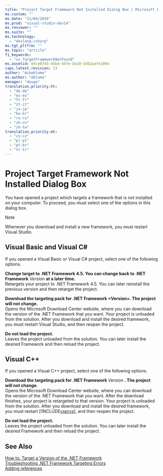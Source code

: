 ```yaml
---
title: "Project Target Framework Not Installed Dialog Box | Microsoft Docs"
ms.custom: ""
ms.date: "11/04/2016"
ms.prod: "visual-studio-dev14"
ms.reviewer: ""
ms.suite: ""
ms.technology: 
  - "devlang-csharp"
ms.tgt_pltfrm: ""
ms.topic: "article"
f1_keywords: 
  - "vs.TargetFrameworkNotFound"
ms.assetid: 64ce8743-d5bd-447e-ba10-54b2aafe109e
caps.latest.revision: 13
author: "mikeblome"
ms.author: "mblome"
manager: "douge"
translation.priority.ht: 
  - "de-de"
  - "es-es"
  - "fr-fr"
  - "it-it"
  - "ja-jp"
  - "ko-kr"
  - "ru-ru"
  - "zh-cn"
  - "zh-tw"
translation.priority.mt: 
  - "cs-cz"
  - "pl-pl"
  - "pt-br"
  - "tr-tr"
---
```

# Project Target Framework Not Installed Dialog Box
You have opened a project which targets a framework that is not installed on your computer. To proceed, you must select one of the options in this dialog box.  
  
> [!NOTE]
>  Whenever you download and install a new framework, you must restart Visual Studio.  
  
## Visual Basic and Visual C#  
 If you opened a Visual Basic or Visual C# project, select one of the following options.  
  
 **Change target to .NET Framework 4.5. You can change back to .NET Framework** *Version*  **at a later time.**  
 Retargets your project to .NET Framework 4.5. You can later reinstall the previous version and then retarget the project.  
  
 **Download the targeting pack for .NET Framework \<Version>. The project will not change.**  
 Opens the Microsoft Download Center website, where you can download the version of the .NET Framework that you want. Your project is unloaded from the solution. After you download and install the desired framework, you must restart Visual Studio, and then reopen the project.  
  
 **Do not load the project.**  
 Leaves the project unloaded from the solution. You can later install the desired Framework and then reload the project.  
  
## Visual C++  
 If you opened a Visual C++ project, select one of the following options.  
  
 **Download the targeting pack for .NET Framework** *Version* **. The project will not change.**  
 Opens the Microsoft Download Center website, where you can download the version of the .NET Framework that you want. After the download finishes, your project is retargeted to that version. Your project is unloaded from the solution. After you download and install the desired framework, you must restart [!INCLUDE[vsprvs](../code-quality/includes/vsprvs_md.md)], and then reopen the project.  
  
 **Do not load the project.**  
 Leaves the project unloaded from the solution. You can later install the desired Framework and then reload the project.  
  
## See Also  
 [How to: Target a Version of the .NET Framework](../ide/how-to-target-a-version-of-the-dotnet-framework.md)   
 [Troubleshooting .NET Framework Targeting Errors](../msbuild/troubleshooting-dotnet-framework-targeting-errors.md)   
 [Adding references](/visual-cpp/ide/adding-references-in-visual-cpp-projects)
